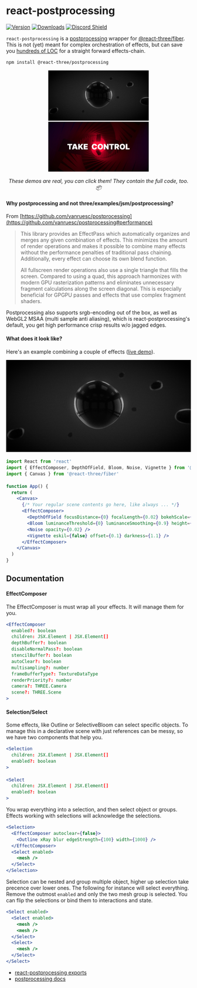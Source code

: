 # react-postprocessing

[![Version](https://img.shields.io/npm/v/@react-three/postprocessing?style=flat&colorA=000000&colorB=000000)](https://www.npmjs.com/package/@react-three/postprocessing)
[![Downloads](https://img.shields.io/npm/dt/@react-three/postprocessing.svg?style=flat&colorA=000000&colorB=000000)](https://www.npmjs.com/package/@react-three/postprocessing)
[![Discord Shield](https://img.shields.io/discord/740090768164651008?style=flat&colorA=000000&colorB=000000&label=discord&logo=discord&logoColor=ffffff)](https://discord.gg/ZZjjNvJ)

`react-postprocessing` is a [postprocessing](https://github.com/vanruesc/postprocessing) wrapper for [@react-three/fiber](https://github.com/pmndrs/@react-three/fiber). This is not (yet) meant for complex orchestration of effects, but can save you [hundreds of LOC](https://twitter.com/0xca0a/status/1289501594698960897) for a straight forward effects-chain.

```bash
npm install @react-three/postprocessing
```

<p align="center">
  <a href="https://pqrpl.csb.app" target="_blank"><img width="274" src="bubbles.jpg" alt="Bubbles" /></a>
  <a href="https://5jgjz.csb.app" target="_blank"><img width="274" src="control.jpg" alt="Take Control" /></a>
</p>
<p align="middle">
  <i>These demos are real, you can click them! They contain the full code, too. 📦</i>
</p>

#### Why postprocessing and not three/examples/jsm/postprocessing?

From [https://github.com/vanruesc/postprocessing](https://github.com/vanruesc/postprocessing#performance)

> This library provides an EffectPass which automatically organizes and merges any given combination of effects. This minimizes the amount of render operations and makes it possible to combine many effects without the performance penalties of traditional pass chaining. Additionally, every effect can choose its own blend function.
>
> All fullscreen render operations also use a single triangle that fills the screen. Compared to using a quad, this approach harmonizes with modern GPU rasterization patterns and eliminates unnecessary fragment calculations along the screen diagonal. This is especially beneficial for GPGPU passes and effects that use complex fragment shaders.

Postprocessing also supports srgb-encoding out of the box, as well as WebGL2 MSAA (multi sample anti aliasing), which is react-postprocessing's default, you get high performance crisp results w/o jagged edges.

#### What does it look like?

Here's an example combining a couple of effects ([live demo](https://codesandbox.io/s/react-postprocessing-dof-blob-pqrpl?)).

<a href="https://codesandbox.io/s/react-postprocessing-dof-blob-pqrpl?" target="_blank" rel="noopener">
<img src="bubbles.jpg" alt="Bubbles Demo" />
</a>

```jsx
import React from 'react'
import { EffectComposer, DepthOfField, Bloom, Noise, Vignette } from '@react-three/postprocessing'
import { Canvas } from '@react-three/fiber'

function App() {
  return (
    <Canvas>
      {/* Your regular scene contents go here, like always ... */}
      <EffectComposer>
        <DepthOfField focusDistance={0} focalLength={0.02} bokehScale={2} height={480} />
        <Bloom luminanceThreshold={0} luminanceSmoothing={0.9} height={300} />
        <Noise opacity={0.02} />
        <Vignette eskil={false} offset={0.1} darkness={1.1} />
      </EffectComposer>
    </Canvas>
  )
}
```

## Documentation

#### EffectComposer

The EffectComposer is must wrap all your effects. It will manage them for you.

```jsx
<EffectComposer
  enabled?: boolean
  children: JSX.Element | JSX.Element[]
  depthBuffer?: boolean
  disableNormalPass?: boolean
  stencilBuffer?: boolean
  autoClear?: boolean
  multisampling?: number
  frameBufferType?: TextureDataType
  renderPriority?: number
  camera?: THREE.Camera
  scene?: THREE.Scene
>
```

#### Selection/Select

Some effects, like Outline or SelectiveBloom can select specific objects. To manage this in a declarative scene with just references can be messy, so we have two components that help you.

```jsx
<Selection
  children: JSX.Element | JSX.Element[]
  enabled?: boolean
>

<Select
  children: JSX.Element | JSX.Element[]
  enabled?: boolean
>
```

You wrap everything into a selection, and then select object or groups. Effects working with selections will acknowledge the selections.

```jsx
<Selection>
  <EffectComposer autoclear={false}>
    <Outline xRay blur edgeStrength={100} width={1000} />
  </EffectComposer>
  <Select enabled>
    <mesh />
  </Select>
</Selection>
```

Selection can be nested and group multiple object, higher up selection take precence over lower ones. The following for instance will select everything. Remove the outmost `enabled` and only the two mesh group is selected. You can flip the selections or bind them to interactions and state.

```jsx
<Select enabled>
  <Select enabled>
    <mesh />
    <mesh />
  </Select>
  <Select>
    <mesh />
  </Select>
</Select>
```

- [react-postprocessing exports](https://github.com/pmndrs/react-postprocessing/blob/master/api.md)
- [postprocessing docs](https://vanruesc.github.io/postprocessing/public/docs/)
